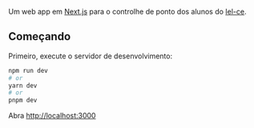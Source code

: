 Um web app em [Next.js](https://nextjs.org/) para o controlhe de ponto dos alunos do [Iel-ce](https://iel-ce.org.br/).

## Começando

Primeiro, execute o servidor de desenvolvimento:

```bash
npm run dev
# or
yarn dev
# or
pnpm dev
```

Abra [http://localhost:3000](http://localhost:3000) 